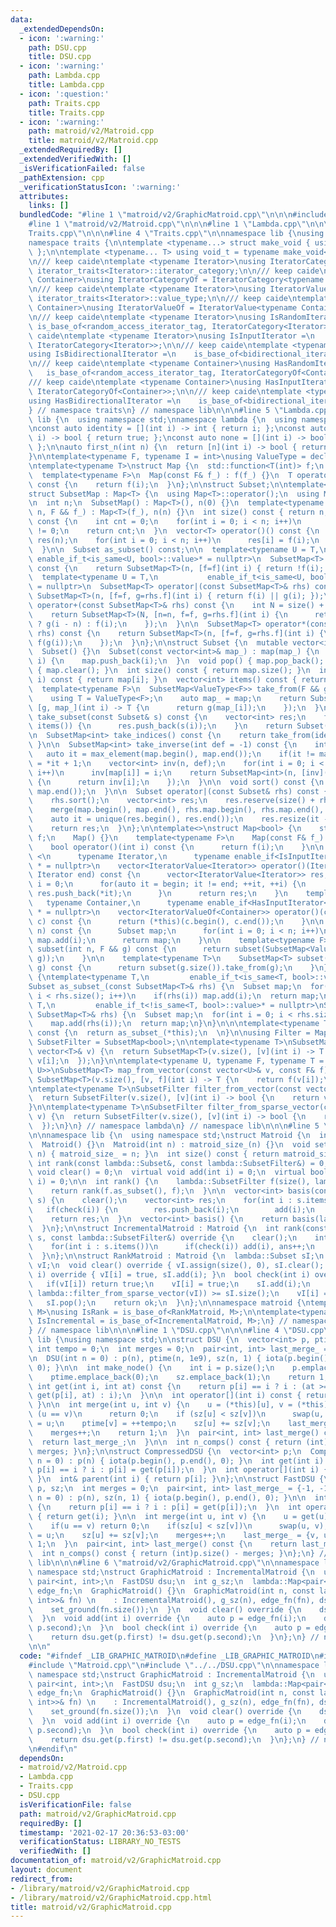 ```yaml
---
data:
  _extendedDependsOn:
  - icon: ':warning:'
    path: DSU.cpp
    title: DSU.cpp
  - icon: ':warning:'
    path: Lambda.cpp
    title: Lambda.cpp
  - icon: ':question:'
    path: Traits.cpp
    title: Traits.cpp
  - icon: ':warning:'
    path: matroid/v2/Matroid.cpp
    title: matroid/v2/Matroid.cpp
  _extendedRequiredBy: []
  _extendedVerifiedWith: []
  _isVerificationFailed: false
  _pathExtension: cpp
  _verificationStatusIcon: ':warning:'
  attributes:
    links: []
  bundledCode: "#line 1 \"matroid/v2/GraphicMatroid.cpp\"\n\n\n#include <bits/stdc++.h>\n\
    #line 1 \"matroid/v2/Matroid.cpp\"\n\n\n#line 1 \"Lambda.cpp\"\n\n\n#line 1 \"\
    Traits.cpp\"\n\n\n#line 4 \"Traits.cpp\"\n\nnamespace lib {\nusing namespace std;\n\
    namespace traits {\n\ntemplate <typename...> struct make_void { using type = void;\
    \ };\n\ntemplate <typename... T> using void_t = typename make_void<T...>::type;\n\
    \n/// keep caide\ntemplate <typename Iterator>\nusing IteratorCategory = typename\
    \ iterator_traits<Iterator>::iterator_category;\n\n/// keep caide\ntemplate <typename\
    \ Container>\nusing IteratorCategoryOf = IteratorCategory<typename Container::iterator>;\n\
    \n/// keep caide\ntemplate <typename Iterator>\nusing IteratorValue = typename\
    \ iterator_traits<Iterator>::value_type;\n\n/// keep caide\ntemplate <typename\
    \ Container>\nusing IteratorValueOf = IteratorValue<typename Container::iterator>;\n\
    \n/// keep caide\ntemplate <typename Iterator>\nusing IsRandomIterator =\n   \
    \ is_base_of<random_access_iterator_tag, IteratorCategory<Iterator>>;\n\n/// keep\
    \ caide\ntemplate <typename Iterator>\nusing IsInputIterator =\n    is_base_of<input_iterator_tag,\
    \ IteratorCategory<Iterator>>;\n\n/// keep caide\ntemplate <typename Iterator>\n\
    using IsBidirectionalIterator =\n    is_base_of<bidirectional_iterator_tag, IteratorCategory<Iterator>>;\n\
    \n/// keep caide\ntemplate <typename Container>\nusing HasRandomIterator =\n \
    \   is_base_of<random_access_iterator_tag, IteratorCategoryOf<Container>>;\n\n\
    /// keep caide\ntemplate <typename Container>\nusing HasInputIterator =\n    is_base_of<input_iterator_tag,\
    \ IteratorCategoryOf<Container>>;\n\n/// keep caide\ntemplate <typename Container>\n\
    using HasBidirectionalIterator =\n    is_base_of<bidirectional_iterator_tag, IteratorCategoryOf<Container>>;\n\
    } // namespace traits\n} // namespace lib\n\n\n#line 5 \"Lambda.cpp\"\n\nnamespace\
    \ lib {\n  using namespace std;\nnamespace lambda {\n  using namespace traits;\n\
    \nconst auto identity = [](int i) -> int { return i; };\nconst auto all = [](int\
    \ i) -> bool { return true; };\nconst auto none = [](int i) -> bool { return false;\
    \ };\n\nauto first_n(int n) {\n  return [n](int i) -> bool { return i < n; };\n\
    }\n\ntemplate<typename F, typename I = int>\nusing ValueType = decltype(declval<F>()(declval<I>()));\n\
    \ntemplate<typename T>\nstruct Map {\n  std::function<T(int)> f;\n  Map() {}\n\
    \  template<typename F>\n  Map(const F& f_) : f(f_) {}\n  T operator()(int i)\
    \ const {\n    return f(i);\n  }\n};\n\nstruct Subset;\n\ntemplate<typename T>\n\
    struct SubsetMap : Map<T> {\n  using Map<T>::operator();\n  using Map<T>::f;\n\
    \n  int n;\n  SubsetMap() : Map<T>(), n(0) {}\n  template<typename F>\n  SubsetMap(int\
    \ n, F && f_) : Map<T>(f_), n(n) {}\n  int size() const { return n; }\n  int count()\
    \ const {\n    int cnt = 0;\n    for(int i = 0; i < n; i++)\n      cnt += f(i)\
    \ != 0;\n    return cnt;\n  }\n  vector<T> operator()() const {\n    vector<T>\
    \ res(n);\n    for(int i = 0; i < n; i++)\n      res[i] = f(i);\n    return res;\n\
    \  }\n\n  Subset as_subset() const;\n\n  template<typename U = T,\n          \
    \ enable_if_t<is_same<U, bool>::value>* = nullptr>\n  SubsetMap<T> operator!()\
    \ const {\n    return SubsetMap<T>(n, [f=f](int i) { return !f(i); });\n  }\n\n\
    \  template<typename U = T,\n           enable_if_t<is_same<U, bool>::value>*\
    \ = nullptr>\n  SubsetMap<T> operator|(const SubsetMap<T>& rhs) const {\n    return\
    \ SubsetMap<T>(n, [f=f, g=rhs.f](int i) { return f(i) || g(i); });\n  }\n\n  SubsetMap<T>\
    \ operator+(const SubsetMap<T>& rhs) const {\n    int N = size() + rhs.size();\n\
    \    return SubsetMap<T>(N, [n=n, f=f, g=rhs.f](int i) {\n      return i >= n\
    \ ? g(i - n) : f(i);\n    });\n  }\n\n  SubsetMap<T> operator*(const SubsetMap<T>&\
    \ rhs) const {\n    return SubsetMap<T>(n, [f=f, g=rhs.f](int i) {\n      return\
    \ f(g(i));\n    });\n  }\n};\n\nstruct Subset {\n  mutable vector<int> map;\n\
    \  Subset() {}\n  Subset(const vector<int>& map_) : map(map_) {\n  }\n  void add(int\
    \ i) {\n    map.push_back(i);\n  }\n  void pop() { map.pop_back(); }\n  void clear()\
    \ { map.clear(); }\n  int size() const { return map.size(); }\n  int operator()(int\
    \ i) const { return map[i]; }\n  vector<int> items() const { return map; }\n\n\
    \  template<typename F>\n  SubsetMap<ValueType<F>> take_from(F && g) const {\n\
    \    using T = ValueType<F>;\n    auto map_ = map;\n    return SubsetMap<T>(map.size(),\
    \ [g, map_](int i) -> T {\n      return g(map_[i]);\n    });\n  }\n\n  Subset\
    \ take_subset(const Subset& s) const {\n    vector<int> res;\n    for(int i :\
    \ items()) {\n      res.push_back(s(i));\n    }\n    return Subset(res);\n  }\n\
    \n  SubsetMap<int> take_indices() const {\n    return take_from(identity);\n \
    \ }\n\n  SubsetMap<int> take_inverse(int def = -1) const {\n    int n = 0;\n \
    \   auto it = max_element(map.begin(), map.end());\n    if(it != map.end()) n\
    \ = *it + 1;\n    vector<int> inv(n, def);\n    for(int i = 0; i < map.size();\
    \ i++)\n      inv[map[i]] = i;\n    return SubsetMap<int>(n, [inv](int i) -> int\
    \ {\n      return inv[i];\n    });\n  }\n\n  void sort() const {\n    std::sort(map.begin(),\
    \ map.end());\n  }\n\n  Subset operator|(const Subset& rhs) const {\n    sort();\n\
    \    rhs.sort();\n    vector<int> res;\n    res.reserve(size() + rhs.size());\n\
    \    merge(map.begin(), map.end(), rhs.map.begin(), rhs.map.end(), back_inserter(res));\n\
    \    auto it = unique(res.begin(), res.end());\n    res.resize(it - res.begin());\n\
    \    return res;\n  }\n};\n\ntemplate<>\nstruct Map<bool> {\n    std::function<bool(int)>\
    \ f;\n    Map() {}\n    template<typename F>\n    Map(const F& f_) : f(f_) {}\n\
    \    bool operator()(int i) const {\n      return f(i);\n    }\n\n    template\
    \ <\n      typename Iterator,\n      typename enable_if<IsInputIterator<Iterator>::value>::type\
    \ * = nullptr>\n    vector<IteratorValue<Iterator>> operator()(Iterator begin,\
    \ Iterator end) const {\n      vector<IteratorValue<Iterator>> res;\n      int\
    \ i = 0;\n      for(auto it = begin; it != end; ++it, ++i) {\n        if(f(i))\
    \ res.push_back(*it);\n      }\n      return res;\n    }\n    template <\n   \
    \   typename Container,\n      typename enable_if<HasInputIterator<Container>::value>::type\
    \ * = nullptr>\n    vector<IteratorValueOf<Container>> operator()(const Container&\
    \ c) const {\n      return (*this)(c.begin(), c.end());\n    }\n\n    Subset subset(int\
    \ n) const {\n      Subset map;\n      for(int i = 0; i < n; i++)\n        if(f(i))\
    \ map.add(i);\n      return map;\n    }\n\n    template<typename F>\n    SubsetMap<ValueType<F>>\
    \ subset(int n, F && g) const {\n      return subset(SubsetMap<ValueType<F>>(n,\
    \ g));\n    }\n\n    template<typename T>\n    SubsetMap<T> subset(const SubsetMap<T>&\
    \ g) const {\n      return subset(g.size()).take_from(g);\n    }\n};\n\nnamespace\
    \ {\ntemplate<typename T,\n         enable_if_t<is_same<T, bool>::value>* = nullptr>\n\
    Subset as_subset_(const SubsetMap<T>& rhs) {\n  Subset map;\n  for(int i = 0;\
    \ i < rhs.size(); i++)\n    if(rhs(i)) map.add(i);\n  return map;\n}\ntemplate<typename\
    \ T,\n         enable_if_t<!is_same<T, bool>::value>* = nullptr>\nSubset as_subset_(const\
    \ SubsetMap<T>& rhs) {\n  Subset map;\n  for(int i = 0; i < rhs.size(); i++)\n\
    \    map.add(rhs(i));\n  return map;\n}\n}\n\n\ntemplate<typename T>\nSubset SubsetMap<T>::as_subset()\
    \ const {\n  return as_subset_(*this);\n  \n}\n\nusing Filter = Map<bool>;\nusing\
    \ SubsetFilter = SubsetMap<bool>;\n\ntemplate<typename T>\nSubsetMap<T> from_vector(const\
    \ vector<T>& v) {\n  return SubsetMap<T>(v.size(), [v](int i) -> T {\n    return\
    \ v[i];\n  });\n}\n\ntemplate<typename U, typename F, typename T = ValueType<F,\
    \ U>>\nSubsetMap<T> map_from_vector(const vector<U>& v, const F& f) {\n  return\
    \ SubsetMap<T>(v.size(), [v, f](int i) -> T {\n    return f(v[i]);\n  });\n}\n\
    \ntemplate<typename T>\nSubsetFilter filter_from_vector(const vector<T>& v) {\n\
    \  return SubsetFilter(v.size(), [v](int i) -> bool {\n    return v[i];\n  });\n\
    }\n\ntemplate<typename T>\nSubsetFilter filter_from_sparse_vector(const vector<T>&\
    \ v) {\n  return SubsetFilter(v.size(), [v](int i) -> bool {\n    return v[i];\n\
    \  });\n}\n} // namespace lambda\n} // namespace lib\n\n\n#line 5 \"matroid/v2/Matroid.cpp\"\
    \n\nnamespace lib {\n  using namespace std;\nstruct Matroid {\n  int matroid_size_;\n\
    \  Matroid() {}\n  Matroid(int n) : matroid_size_(n) {}\n  void set_ground(int\
    \ n) { matroid_size_ = n; }\n  int size() const { return matroid_size_; }\n  virtual\
    \ int rank(const lambda::Subset&, const lambda::SubsetFilter&) = 0;\n  virtual\
    \ void clear() = 0;\n  virtual void add(int i) = 0;\n  virtual bool check(int\
    \ i) = 0;\n\n  int rank() {\n    lambda::SubsetFilter f(size(), lambda::all);\n\
    \    return rank(f.as_subset(), f);\n  }\n\n  vector<int> basis(const lambda::Subset&\
    \ s) {\n    clear();\n    vector<int> res;\n    for(int i : s.items()) {\n   \
    \   if(check(i)) {\n        res.push_back(i);\n        add(i);\n      }\n    }\n\
    \    return res;\n  }\n  vector<int> basis() {\n    return basis(lambda::Filter(lambda::all).subset(size()));\n\
    \  }\n};\n\nstruct IncrementalMatroid : Matroid {\n  int rank(const lambda::Subset&\
    \ s, const lambda::SubsetFilter&) override {\n    clear();\n    int ans = 0;\n\
    \    for(int i : s.items())\n      if(check(i)) add(i), ans++;\n    return ans;\n\
    \  }\n};\n\nstruct RankMatroid : Matroid {\n  lambda::Subset sI;\n  vector<int>\
    \ vI;\n  void clear() override { vI.assign(size(), 0), sI.clear(); }\n  void add(int\
    \ i) override { vI[i] = true, sI.add(i); }\n  bool check(int i) override {\n \
    \   if(vI[i]) return true;\n    vI[i] = true;\n    sI.add(i);\n    bool ok = rank(sI,\
    \ lambda::filter_from_sparse_vector(vI)) >= sI.size();\n    vI[i] = false;\n \
    \   sI.pop();\n    return ok;\n  }\n};\n\nnamespace matroid {\ntemplate<typename\
    \ M>\nusing IsRank = is_base_of<RankMatroid, M>;\n\ntemplate<typename M>\nusing\
    \ IsIncremental = is_base_of<IncrementalMatroid, M>;\n} // namespace matroid\n\
    } // namespace lib\n\n\n#line 1 \"DSU.cpp\"\n\n\n#line 4 \"DSU.cpp\"\n\nnamespace\
    \ lib {\nusing namespace std;\n\nstruct DSU {\n  vector<int> p, ptime, sz;\n \
    \ int tempo = 0;\n  int merges = 0;\n  pair<int, int> last_merge_ = {-1, -1};\n\
    \n  DSU(int n = 0) : p(n), ptime(n, 1e9), sz(n, 1) { iota(p.begin(), p.end(),\
    \ 0); }\n\n  int make_node() {\n    int i = p.size();\n    p.emplace_back(i);\n\
    \    ptime.emplace_back(0);\n    sz.emplace_back(1);\n    return 1;\n  }\n\n \
    \ int get(int i, int at) const {\n    return p[i] == i ? i : (at >= ptime[i] ?\
    \ get(p[i], at) : i);\n  }\n\n  int operator[](int i) const { return get(i, tempo);\
    \ }\n\n  int merge(int u, int v) {\n    u = (*this)[u], v = (*this)[v];\n    if\
    \ (u == v)\n      return 0;\n    if (sz[u] < sz[v])\n      swap(u, v);\n    p[v]\
    \ = u;\n    ptime[v] = ++tempo;\n    sz[u] += sz[v];\n    last_merge_ = {v, u};\n\
    \    merges++;\n    return 1;\n  }\n  pair<int, int> last_merge() const {\n  \
    \  return last_merge_;\n  }\n\n  int n_comps() const { return (int)p.size() -\
    \ merges; }\n};\n\nstruct CompressedDSU {\n  vector<int> p;\n  CompressedDSU(int\
    \ n = 0) : p(n) { iota(p.begin(), p.end(), 0); }\n  int get(int i) {\n    return\
    \ p[i] == i ? i : p[i] = get(p[i]);\n  }\n  int operator[](int i) { return get(i);\
    \ }\n  int& parent(int i) { return p[i]; }\n};\n\nstruct FastDSU {\n  vector<int>\
    \ p, sz;\n  int merges = 0;\n  pair<int, int> last_merge_ = {-1, -1};\n  FastDSU(int\
    \ n = 0) : p(n), sz(n, 1) { iota(p.begin(), p.end(), 0); }\n\n  int get(int i)\
    \ {\n    return p[i] == i ? i : p[i] = get(p[i]);\n  }\n  int operator[](int i)\
    \ { return get(i); }\n\n  int merge(int u, int v) {\n    u = get(u), v = get(v);\n\
    \    if(u == v) return 0;\n    if(sz[u] < sz[v])\n      swap(u, v);\n    p[v]\
    \ = u;\n    sz[u] += sz[v];\n    merges++;\n    last_merge_ = {v, u};\n    return\
    \ 1;\n  }\n  pair<int, int> last_merge() const {\n    return last_merge_;\n  }\n\
    \  int n_comps() const { return (int)p.size() - merges; }\n};\n} // namespace\
    \ lib\n\n\n#line 6 \"matroid/v2/GraphicMatroid.cpp\"\n\nnamespace lib {\n  using\
    \ namespace std;\nstruct GraphicMatroid : IncrementalMatroid {\n  using Edge =\
    \ pair<int, int>;\n  FastDSU dsu;\n  int g_sz;\n  lambda::Map<pair<int, int>>\
    \ edge_fn;\n  GraphicMatroid() {}\n  GraphicMatroid(int n, const lambda::SubsetMap<pair<int,\
    \ int>>& fn) \n    : IncrementalMatroid(), g_sz(n), edge_fn(fn), dsu(n) {\n  \
    \    set_ground(fn.size());\n  }\n  void clear() override {\n    dsu = FastDSU(g_sz);\n\
    \  }\n  void add(int i) override {\n    auto p = edge_fn(i);\n    dsu.merge(p.first,\
    \ p.second);\n  }\n  bool check(int i) override {\n    auto p = edge_fn(i);\n\
    \    return dsu.get(p.first) != dsu.get(p.second);\n  }\n};\n} // namespace lib\n\
    \n\n"
  code: "#ifndef _LIB_GRAPHIC_MATROID\n#define _LIB_GRAPHIC_MATROID\n#include <bits/stdc++.h>\n\
    #include \"Matroid.cpp\"\n#include \"../../DSU.cpp\"\n\nnamespace lib {\n  using\
    \ namespace std;\nstruct GraphicMatroid : IncrementalMatroid {\n  using Edge =\
    \ pair<int, int>;\n  FastDSU dsu;\n  int g_sz;\n  lambda::Map<pair<int, int>>\
    \ edge_fn;\n  GraphicMatroid() {}\n  GraphicMatroid(int n, const lambda::SubsetMap<pair<int,\
    \ int>>& fn) \n    : IncrementalMatroid(), g_sz(n), edge_fn(fn), dsu(n) {\n  \
    \    set_ground(fn.size());\n  }\n  void clear() override {\n    dsu = FastDSU(g_sz);\n\
    \  }\n  void add(int i) override {\n    auto p = edge_fn(i);\n    dsu.merge(p.first,\
    \ p.second);\n  }\n  bool check(int i) override {\n    auto p = edge_fn(i);\n\
    \    return dsu.get(p.first) != dsu.get(p.second);\n  }\n};\n} // namespace lib\n\
    \n#endif\n"
  dependsOn:
  - matroid/v2/Matroid.cpp
  - Lambda.cpp
  - Traits.cpp
  - DSU.cpp
  isVerificationFile: false
  path: matroid/v2/GraphicMatroid.cpp
  requiredBy: []
  timestamp: '2021-02-17 20:36:53-03:00'
  verificationStatus: LIBRARY_NO_TESTS
  verifiedWith: []
documentation_of: matroid/v2/GraphicMatroid.cpp
layout: document
redirect_from:
- /library/matroid/v2/GraphicMatroid.cpp
- /library/matroid/v2/GraphicMatroid.cpp.html
title: matroid/v2/GraphicMatroid.cpp
---
```

